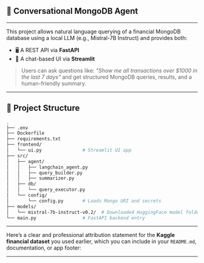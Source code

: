 ## 🧠 Conversational MongoDB Agent
---
This project allows natural language querying of a financial MongoDB database using a local LLM (e.g., Mistral-7B Instruct) and provides both:

* 🖥️ A REST API via **FastAPI**
* 💬 A chat-based UI via **Streamlit**

> Users can ask questions like:
> *"Show me all transactions over \$1000 in the last 7 days"*
> and get structured MongoDB queries, results, and a human-friendly summary.

---

## 📁 Project Structure

```bash
.
├── .env
├── Dockerfile
├── requirements.txt
├── frontend/
│   └── ui.py               # Streamlit UI app
├── src/
│   ├── agent/
│   │   ├── langchain_agent.py
│   │   ├── query_builder.py
│   │   ├── summarizer.py
│   ├── db/
│   │   └── query_executor.py
│   └── config/
│       └── config.py       # Loads Mongo URI and secrets
├── models/
│   └── mistral-7b-instruct-v0.2/  # Downloaded HuggingFace model folder
└── main.py                 # FastAPI backend entry
```

---

Here’s a clear and professional attribution statement for the **Kaggle financial dataset** you used earlier, which you can include in your `README.md`, documentation, or app footer:

---

## 📊 Dataset Attribution

This project utilizes a financial dataset originally sourced from [Kaggle](https://www.kaggle.com/) for demonstration and experimentation purposes.

**Dataset Title:** Huge Stock Market Dataset
**Source:** Kaggle Dataset URL - https://www.kaggle.com/datasets/borismarjanovic/price-volume-data-for-all-us-stocks-etfs/data

The dataset contains anonymized financial records including **stocks, ETFs**, and has been preprocessed to suit MongoDB storage and natural language querying tasks.

### 📦 MongoDB Sample Dataset

This project also uses the **`sample_analytics`** dataset provided by [MongoDB Atlas Sample Datasets](https://www.mongodb.com/docs/atlas/sample-data/).
It includes anonymized financial and customer analytics data, ideal for demonstrating aggregation pipelines and query generation tasks.

> ✅ All data is used under the terms of the Kaggle dataset's open license. Please refer to the [dataset page](https://www.kaggle.com/) for licensing and citation requirements.

---
## ⚙️ .env Setup
```ini
MONGO_USER=your_mongodb_user
MONGO_PASS=your_mongodb_password
DATABASE_NAME=sylvr_finance
```

---

## 🧪 Sample Prompts (Try these in UI)

| Natural Query                                           | Target Collection       |
| ------------------------------------------------------- | ----------------------- |
| Show me all transactions over \$1000 in the last 7 days | `transactions`          |
| List customers who opened accounts this year            | `customers`, `accounts` |
| What ETFs have gained over 5% this month?               | `ETFs`                  |
| Get accounts with balances above \$50,000               | `accounts`              |
| Which stocks were traded most in last 24h?              | `stocks`                |

---

## 🧠 Code Flow Overview

1. **Query is entered** (via Streamlit or `/query` API).
2. `query_builder.py`:

   * Converts natural language → MongoDB JSON query using local LLM.
3. `query_executor.py`:

   * Executes Mongo query on selected collection.
4. `summarizer.py`:

   * Summarizes the output using local LLM.
5. `langchain_agent.py`:

   * Coordinates single-shot and multi-turn chat workflows.
6. `ui.py`:

   * Renders full frontend chat interface using Streamlit.
7. `main.py`:

   * Runs FastAPI backend for programmatic access.

---

## 🔌 Run Locally Without Docker

### 1. Clone Repo & Install

```bash
git clone [https://github.com/yourname/mongo-conversational-agent.git](https://github.com/RamakrishnaReddyPalle/conversationsal-db-agent.git)
cd conversational-db-agent
python -m venv venv
source venv/bin/activate  # or venv\Scripts\activate on Windows
pip install -r requirements.txt
```

### 2. Download the Model (One-Time)

```bash
from transformers import AutoModelForCausalLM, AutoTokenizer
AutoModelForCausalLM.from_pretrained("mistralai/Mistral-7B-Instruct-v0.2", cache_dir="models/mistral-7b-instruct-v0.2")
AutoTokenizer.from_pretrained("mistralai/Mistral-7B-Instruct-v0.2", cache_dir="models/mistral-7b-instruct-v0.2")
```

OR download manually from [🤗 Hugging Face](https://huggingface.co/mistralai/Mistral-7B-Instruct-v0.2) into `./models/mistral-7b-instruct-v0.2/`.

### 3. Start FastAPI Backend

```bash
uvicorn main:app --reload
```

You can now test via **Swagger UI**:

```
http://localhost:8000/docs
```

---

### 4. Start Streamlit Frontend

```bash
streamlit run frontend/ui.py
```

Visit:

```
http://localhost:8501
```

---

## 🐳 Docker Deployment

### 1. Build Docker Image

```bash
docker build -t mongo-agent .
```

### 2. Run Docker Container

```bash
docker run -d -p 8000:8000 --env-file .env mongo-agent
```

> Note: Streamlit must be run **outside** or in a separate container.

---

## 🌍 Swagger Test Guide

1. Go to: [http://localhost:8000/docs](http://localhost:8000/docs)
2. Use the `/query` endpoint with query param:

   ```
   natural_query = Show me all transactions over $1000 in the last 7 days
   ```
3. Check returned MongoDB query, results, and summary.
